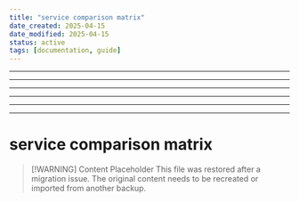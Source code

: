 ```yaml
---
title: "service comparison matrix"
date_created: 2025-04-15
date_modified: 2025-04-15
status: active
tags: [documentation, guide]
---
```


---

---

---

---

---

---

# service comparison matrix

> [\!WARNING] Content Placeholder
> This file was restored after a migration issue. The original content needs to be recreated or imported from another backup.

